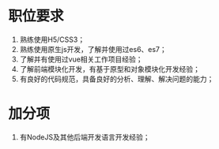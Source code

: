 
# 职位要求

1. 熟练使用H5/CSS3；
2. 熟练使用原生js开发，了解并使用过es6、es7；
3. 了解并有使用过vue相关工作项目经验；
4. 了解前端模块化开发，有基于原型和对象模块化开发经验；
5. 有良好的代码规范，具备良好的分析、理解、解决问题的能力；

# 加分项
1. 有NodeJS及其他后端开发语言开发经验；

